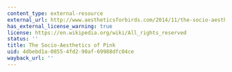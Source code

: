 ```yaml
---
content_type: external-resource
external_url: http://www.aestheticsforbirds.com/2014/11/the-socio-aesthetics-of-pink-by.html
has_external_license_warning: true
license: https://en.wikipedia.org/wiki/All_rights_reserved
status: ''
title: The Socio-Aesthetics of Pink
uid: 4dbebd1a-0855-4fd2-90af-69988dfc04ce
wayback_url: ''
---
```

